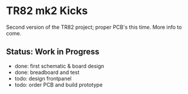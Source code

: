 # TR82 mk2 Kicks

Second version of the TR82 project; proper PCB's this time. More info to come.


## Status: Work in Progress

- done: first schematic & board design
- done: breadboard and test
- todo: design frontpanel
- todo: order PCB and build prototype